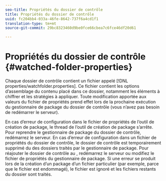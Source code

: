 ```yaml
---
seo-title: Propriétés du dossier de contrôle
title: Propriétés du dossier de contrôle
uuid: fc204bb4-033a-46fe-8642-737f6a4cd1f1
translation-type: tm+mt
source-git-commit: 29bc8323460d9be0fce66cbea7c6fce46df20d61

---
```



# Propriétés du dossier de contrôle {#watched-folder-properties}

Chaque dossier de contrôle contient un fichier appelé [!DNL properties/watchfolder.properties]. Ce fichier contient les options d’assemblage du contenu placé dans ce dossier, notamment les éléments à chiffrer et les stratégies à appliquer. Toute modification apportée aux valeurs du fichier de propriétés prend effet lors de la prochaine exécution du gestionnaire de package du dossier de contrôle (vous n’avez pas besoin de redémarrer le serveur).

En cas d’erreur de configuration dans le fichier de propriétés de l’outil de création de package, le thread de l’outil de création de package s’arrête. Pour reprendre le gestionnaire de package du dossier de contrôle, redémarrez le serveur. En cas d’erreur de configuration dans un fichier de propriétés du dossier de contrôle, le dossier de contrôle est temporairement supprimé du  des dossiers traités par le gestionnaire de package. Pour réajouter le dossier de contrôle au , redémarrez le serveur ou modifiez le fichier de propriétés du gestionnaire de package. Si une erreur se produit lors de la création d’un package d’un fichier particulier (par exemple, parce que le fichier est endommagé), le fichier est ignoré et les fichiers restants du dossier sont traités.
